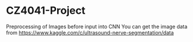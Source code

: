 # CZ4041-Project
Preprocessing of Images before input into CNN
  You can get the image data from https://www.kaggle.com/c/ultrasound-nerve-segmentation/data
